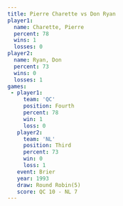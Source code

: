 ```yaml
---
title: Pierre Charette vs Don Ryan
player1:                
  name: Charette, Pierre
  percent: 78           
  wins: 1               
  losses: 0             
player2:                
  name: Ryan, Don       
  percent: 73           
  wins: 0               
  losses: 1             
games:
 - player1:          
     team: 'QC'      
     position: Fourth
     percent: 78     
     win: 1          
     loss: 0         
   player2:         
     team: 'NL'     
     position: Third
     percent: 73    
     win: 0         
     loss: 1        
   event: Brier        
   year: 1993          
   draw: Round Robin(5)
   score: QC 10 - NL 7 
---
```

